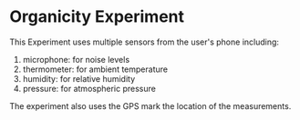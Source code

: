 # Organicity Experiment

This Experiment uses multiple sensors from the user's phone including:
1. microphone: for noise levels
1. thermometer: for ambient temperature
1. humidity: for relative humidity
1. pressure: for atmospheric pressure

The experiment also uses the GPS mark the location of the measurements.